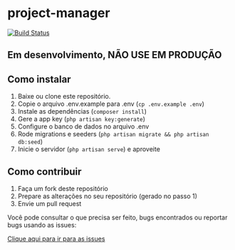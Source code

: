 # project-manager

[![Build Status](https://travis-ci.org/IgorDePaula/project-manager.svg?branch=master)](https://travis-ci.org/IgorDePaula/project-manager)

## Em desenvolvimento, NÃO USE EM PRODUÇÃO

## Como instalar

1. Baixe ou clone este repositório.
2. Copie o arquivo .env.example para .env (`cp .env.example .env`)
3. Instale as dependências (`composer install`)
4. Gere a app key (`php artisan key:generate`)
5. Configure o banco de dados no arquivo .env
6. Rode migrations e seeders (`php artisan migrate && php artisan db:seed`)
7. Inicie o servidor (`php artisan serve`) e aproveite

## Como contribuir

1. Faça um fork deste repositório
2. Prepare as alterações no seu repositório (gerado no passo 1)
3. Envie um pull request

Você pode consultar o que precisa ser feito, bugs encontrados ou reportar bugs usando as issues:

[Clique aqui para ir para as issues](https://github.com/brasil-php/project-manager/issues)
